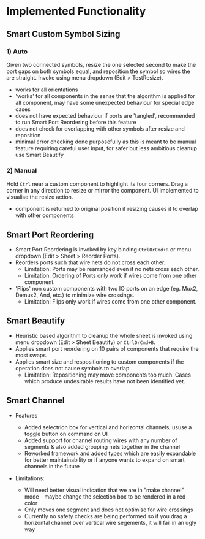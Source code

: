 # Implemented Functionality

## Smart Custom Symbol Sizing
### 1) Auto

Given two connected symbols, resize the one selected second to make the port gaps on both symbols equal, and reposition the symbol so wires the are straight. Invoke using menu dropdown (Edit > TestResize). 

- works for all orientations
- 'works' for all components in the sense that the algorithm is applied for all component, may have some unexpected behaviour for special edge cases
- does not have expected behaviour if ports are 'tangled', recommended to run Smart Port Reordering before this feature
- does not check for overlapping with other symbols after resize and reposition
- minimal error checking done purposefully as this is meant to be manual feature requiring careful user input, for safer but less ambitious cleanup use Smart Beautify

### 2) Manual

Hold `Ctrl` near a custom component to highlight its four corners. Drag a corner in any direction to resize or mirror the component. UI implemented to visualise the resize action.

- component is returned to original position if resizing causes it to overlap with other components

## Smart Port Reordering
- Smart Port Reordering is invoked by key binding `CtrlOrCmd+R` or menu dropdown (Edit > Sheet > Reorder Ports).
- Reorders ports such that wire nets do not cross each other. 
    - Limitation: Ports may be rearranged even if no nets cross each other.
    - Limitation: Ordering of Ports only work if wires come from one other component.
- 'Flips' non custom components with two IO ports on an edge (eg. Mux2, Demux2, And, etc.) to minimize wire crossings. 
    - Limitation: Flips only work if wires come from one other component.

## Smart Beautify
- Heuristic based algorithm to cleanup the whole sheet is invoked using menu dropdown (Edit > Sheet Beautify) or `CtrlOrCmd+B`.
- Applies smart port reordering on 10 pairs of components that require the most swaps.
- Applies smart size and respositioning to custom components if the operation does not cause symbols to overlap.
     - Limitation: Repositioning may move components too much. Cases which produce undesirable results have not been identified yet.

## Smart Channel
- Features
    - Added selectrion box for vertical and horizontal channels, ususe a toggle button on command on UI
    - Added support for channel routing wires with any number of segments & also added grouping nets together in the channel
    - Reworked framework and added types which are easily expandable for better maintainability or if anyone wants to expand on smart channels in the future

- Limitations:
    - Will need better visual indication that we are in "make channel" mode - maybe change the selection box to be rendered in a red color
    - Only moves one segment and does not optimise for wire crossings
    - Currently no safety checks are being performed so if you drag a horizontal channel over vertical wire segements, it will fail in an ugly way
